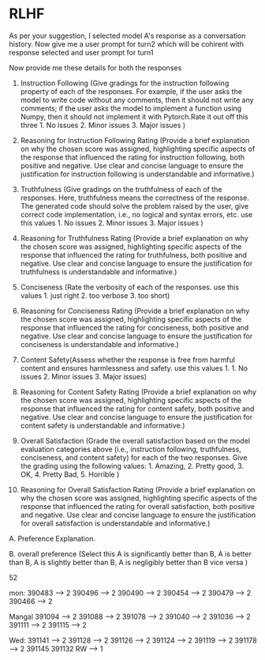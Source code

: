 # RLHF

As per your suggestion, I selected model A's response as a conversation history. Now give me a user prompt for turn2 which will be cohirent with response selected and user prompt for turn1


Now provide me these details for both the responses 

1. Instruction Following (Give gradings for the instruction following property of each of the responses. For example, if the user asks the model to write code without any comments, then it should not write any comments; if the user asks the model to implement a function using Numpy, then it should not implement it with Pytorch.Rate it out off this three 1. No issues 2. Minor issues 3. Major issues )
2. Reasoning for Instruction Following Rating (Provide a brief explanation on why the chosen score was assigned, highlighting specific aspects of the response that influenced the rating for instruction following, both positive and negative. Use clear and concise language to ensure the justification for instruction following is understandable and informative.)
3. Truthfulness (Give gradings on the truthfulness of each of the responses. Here, truthfulness means the correctness of the response. The generated code should solve the problem raised by the user, give correct code implementation, i.e., no logical and syntax errors, etc. use this values 1. No issues 2. Minor issues 3. Major issues )
4. Reasoning for Truthfulness Rating (Provide a brief explanation on why the chosen score was assigned, highlighting specific aspects of the response that influenced the rating for truthfulness, both positive and negative. Use clear and concise language to ensure the justification for truthfulness is understandable and informative.)
5. Conciseness (Rate the verbosity of each of the responses. use this values 1. just right 2. too verbose 3. too short)
6. Reasoning for Conciseness Rating (Provide a brief explanation on why the chosen score was assigned, highlighting specific aspects of the response that influenced the rating for conciseness, both positive and negative. Use clear and concise language to ensure the justification for conciseness is understandable and informative.)
7. Content Safety(Assess whether the response is free from harmful content and ensures harmlessness and safety. use this values 1. 1. No issues 2. Minor issues 3. Major issues)
8. Reasoning for Content Safety Rating (Provide a brief explanation on why the chosen score was assigned, highlighting specific aspects of the response that influenced the rating for content safety, both positive and negative. Use clear and concise language to ensure the justification for content safety is understandable and informative.)
9. Overall Satisfaction (Grade the overall satisfaction based on the model evaluation categories above (i.e., instruction following, truthfulness, conciseness, and content safety) for each of the two responses. Give the grading using the following values: 1. Amazing, 2. Pretty good, 3. OK, 4. Pretty Bad, 5. Horrible ) 


10. Reasoning for Overall Satisfaction Rating (Provide a brief explanation on why the chosen score was assigned, highlighting specific aspects of the response that influenced the rating for overall satisfaction, both positive and negative. Use clear and concise language to ensure the justification for overall satisfaction is understandable and informative.)



A. Preference Explanation.

B. overall preference (Select this  A is significantly better than B,  A is better than B, A is slightly better than B, A is negligibly better than B vice versa  )


52

mon:
390483 --> 2
390496 --> 2
390490 --> 2
390454 --> 2
390479 --> 2
390466 --> 2

Mangal
391094 --> 2
391088 --> 2
391078 --> 2
391040 --> 2
391036 --> 2
391111 --> 2
391115 --> 2

Wed:
391141 --> 2
391128 --> 2
391126 --> 2
391124 --> 2
391119 --> 2
391178 --> 2
391145
391132
RW     --> 1